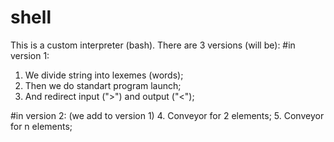 # shell

This is a custom interpreter (bash). 
There are 3 versions (will be): 
  #in version 1: 
  1. We divide string into lexemes (words);
  2. Then we do standart program launch;
  3. And redirect input (">") and output ("<");
  
  #in version 2: (we add to version 1)
  4. Conveyor for 2 elements;
  5. Conveyor for n elements;
